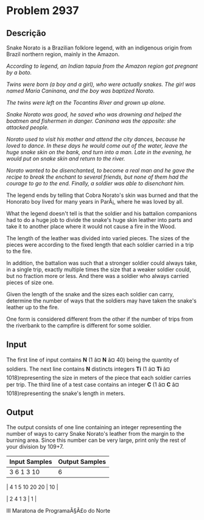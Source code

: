 # Problem 2937

Descrição
----------

Snake Norato is a Brazilian folklore legend, with an indigenous origin from Brazil northern region, mainly in the Amazon.

*According to legend, an Indian tapuia from the Amazon region got pregnant by a boto.*

*Twins were born (a boy and a girl), who were actually snakes. The girl was named Maria Caninana, and the boy was baptized Norato.* 

*The twins were left on the Tocantins River and grown up alone.*

*Snake Norato was good, he saved who was drowning and helped the boatmen and fishermen in danger. Caninana was the opposite: she attacked people.*

*Norato used to visit his mother and attend the city dances, because he loved to dance. In these days he would come out of the water, leave the huge snake skin on the bank, and turn into a man. Late in the evening, he would put on snake skin and return to the river.*

*Norato wanted to be disenchanted, to become a real man and he gave the recipe to break the enchant to several friends, but none of them had the courage to go to the end. Finally, a soldier was able to disenchant him.*

The legend ends by telling that Cobra Norato's skin was burned and that the Honorato boy lived for many years in ParÃ¡, where he was loved by all.

What the legend doesn't tell is that the soldier and his battalion companions had to do a huge job to divide the snake's huge skin leather into parts and take it to another place where it would not cause a fire in the Wood.

The length of the leather was divided into varied pieces. The sizes of the pieces were according to the fixed length that each soldier carried in a trip to the fire.

In addition, the battalion was such that a stronger soldier could always take, in a single trip, exactly multiple times the size that a weaker soldier could, but no fraction more or less. And there was a soldier who always carried pieces of size one.

Given the length of the snake and the sizes each soldier can carry, determine the number of ways that the soldiers may have taken the snake's leather up to the fire.

One form is considered different from the other if the number of trips from the riverbank to the campfire is different for some soldier.

Input
-----

The first line of input contains **N** (1 â¤ **N** â¤ 40) being the quantity of soldiers. The next line contains **N** distincts integers **Ti** (1 â¤ **Ti** â¤ 1018)representing the size in meters of the piece that each soldier carries per trip. The third line of a test case contains an integer **C** (1 â¤ **C** â¤ 1018)representing the snake's length in meters.

Output
------

The output consists of one line containing an integer representing the number of ways to carry Snake Norato's leather from the margin to the burning area. Since this number can be very large, print only the rest of your division by 109+7.


| Input Samples | Output Samples |
| --- | --- |
| 3  6 1 3  10 | 6 |

| 4  1 5 10 20  20 | 10 |

| 2  4 1  3 | 1 |

III Maratona de ProgramaÃ§Ã£o do Norte


